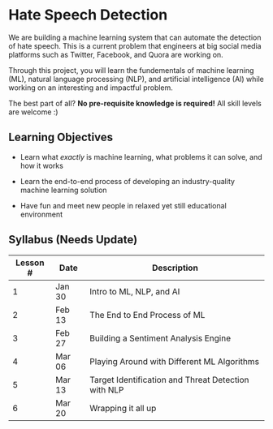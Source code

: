 # Hate Speech Detection
We are building a machine learning system that can automate the detection of hate speech. This is a current problem that engineers at big social media platforms such as Twitter, Facebook, and Quora are working on.

Through this project, you will learn the fundementals of machine learning (ML), natural language processing (NLP), and artificial intelligence (AI) while working on an interesting and impactful problem.

The best part of all? **No pre-requisite knowledge is required!** All skill levels are welcome :)

## Learning Objectives

- Learn what *exactly* is machine learning, what problems it can solve, and how it works

- Learn the end-to-end process of developing an industry-quality machine learning solution

- Have fun and meet new people in relaxed yet still educational environment

## Syllabus (Needs Update)

Lesson # | Date | Description
--|--|--
1 | Jan 30 | Intro to ML, NLP, and AI
2 | Feb 13 | The End to End Process of ML
3 | Feb 27 | Building a Sentiment Analysis Engine
4 | Mar 06 | Playing Around with Different ML Algorithms
5 | Mar 13 | Target Identification and Threat Detection with NLP
6 | Mar 20 | Wrapping it all up
